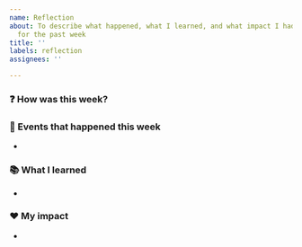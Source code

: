 ```yaml
---
name: Reflection
about: To describe what happened, what I learned, and what impact I had on others
  for the past week
title: ''
labels: reflection
assignees: ''

---
```


### :question: How was this week?


### :date: Events that happened this week

- 

### :books: What I learned

- 

### :heart: My impact

-

